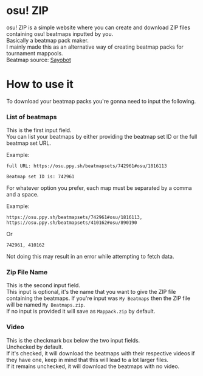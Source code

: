 # osu! ZIP

osu! ZIP is a simple website where you can create and download ZIP files containing osu! beatmaps inputted by you.\
Basically a beatmap pack maker.\
I mainly made this as an alternative way of creating beatmap packs for tournament mappools.\
Beatmap source: [Sayobot](https://osu.sayobot.cn/)

# How to use it

To download your beatmap packs you're gonna need to input the following. 

### List of beatmaps

This is the first input field.\
You can list your beatmaps by either providing the beatmap set ID or the full beatmap set URL.

Example:
```                           
full URL: https://osu.ppy.sh/beatmapsets/742961#osu/1816113

Beatmap set ID is: 742961
```
For whatever option you prefer, each map must be separated by a comma and a space.

Example:
```
https://osu.ppy.sh/beatmapsets/742961#osu/1816113, https://osu.ppy.sh/beatmapsets/410162#osu/890190
```
Or
```
742961, 410162
```
Not doing this may result in an error while attempting to fetch data.

### Zip File Name

This is the second input field.\
This input is optional, it's the name that you want to give the ZIP file containing the beatmaps. If you're input was `My Beatmaps` then the ZIP file will be named `My Beatmaps.zip`.\
If no input is provided it will save as `Mappack.zip` by default.

### Video

This is the checkmark box below the two input fields.\
Unchecked by default.\
If it's checked, it will download the beatmaps with their respective videos if they have one, keep in mind that this will lead to a lot larger files.\
If it remains unchecked, it will download the beatmaps with no video.